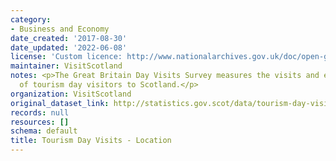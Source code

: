 ```yaml
---
category:
- Business and Economy
date_created: '2017-08-30'
date_updated: '2022-06-08'
license: 'Custom licence: http://www.nationalarchives.gov.uk/doc/open-government-licence/version/3/'
maintainer: VisitScotland
notes: <p>The Great Britain Day Visits Survey measures the visits and expenditure
  of tourism day visitors to Scotland.</p>
organization: VisitScotland
original_dataset_link: http://statistics.gov.scot/data/tourism-day-visits---location
records: null
resources: []
schema: default
title: Tourism Day Visits - Location
---
```

